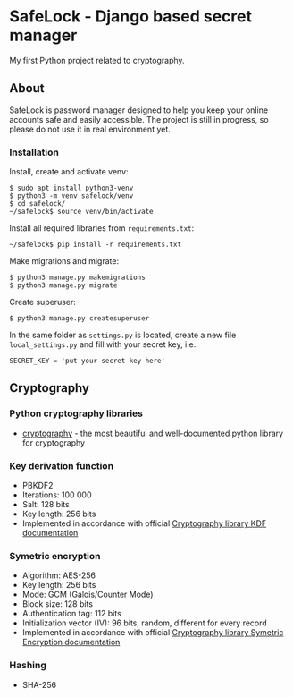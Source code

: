 # SafeLock - Django based secret manager
My first Python project related to cryptography.

## About
SafeLock is password manager designed to help you keep your online accounts safe and easily accessible. The project is still in progress, so please do not use it in real environment yet.

### Installation

Install, create and activate venv:
```
$ sudo apt install python3-venv
$ python3 -m venv safelock/venv
$ cd safelock/
~/safelock$ source venv/bin/activate
```

Install all required libraries from `requirements.txt`:
```
~/safelock$ pip install -r requirements.txt
```

Make migrations and migrate:
```
$ python3 manage.py makemigrations
$ python3 manage.py migrate
```

Create superuser:
```
$ python3 manage.py createsuperuser
```

In the same folder as `settings.py` is located, create a new file `local_settings.py` and fill with your secret key, i.e.:
```
SECRET_KEY = 'put your secret key here'
```

## Cryptography

### Python cryptography libraries
- [cryptography](https://cryptography.io/en/latest/) - the most beautiful and well-documented python library for cryptography

### Key derivation function
- PBKDF2
- Iterations: 100 000
- Salt: 128 bits
- Key length: 256 bits
- Implemented in accordance with official [Cryptography library KDF documentation](https://cryptography.io/en/latest/hazmat/primitives/key-derivation-functions/)

### Symetric encryption
- Algorithm: AES-256
- Key length: 256 bits
- Mode: GCM (Galois/Counter Mode)
- Block size: 128 bits
- Authentication tag: 112 bits
- Initialization vector (IV): 96 bits, random, different for every record
- Implemented in accordance with official [Cryptography library Symetric Encryption documentation](https://cryptography.io/en/latest/hazmat/primitives/symmetric-encryption/)

### Hashing
- SHA-256
